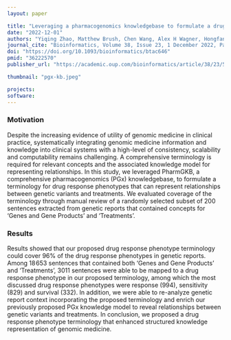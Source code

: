 ```yaml
---
layout: paper

title: "Leveraging a pharmacogenomics knowledgebase to formulate a drug response phenotype terminology for genomic medicine"
date: "2022-12-01"
authors: "Yiqing Zhao, Matthew Brush, Chen Wang, Alex H Wagner, Hongfang Liu, Robert R Freimuth"
journal_cite: "Bioinformatics, Volume 38, Issue 23, 1 December 2022, Pages 5279–5287"
doi: "https://doi.org/10.1093/bioinformatics/btac646"
pmid: "36222570"
publisher_url: "https://academic.oup.com/bioinformatics/article/38/23/5279/6759370"

thumbnail: "pgx-kb.jpeg"

projects:
software:
---
```

### Motivation

Despite the increasing evidence of utility of genomic medicine in clinical practice, systematically integrating genomic medicine information and knowledge into clinical systems with a high-level of consistency, scalability and computability remains challenging. A comprehensive terminology is required for relevant concepts and the associated knowledge model for representing relationships. In this study, we leveraged PharmGKB, a comprehensive pharmacogenomics (PGx) knowledgebase, to formulate a terminology for drug response phenotypes that can represent relationships between genetic variants and treatments. We evaluated coverage of the terminology through manual review of a randomly selected subset of 200 sentences extracted from genetic reports that contained concepts for ‘Genes and Gene Products’ and ‘Treatments’.

### Results

Results showed that our proposed drug response phenotype terminology could cover 96% of the drug response phenotypes in genetic reports. Among 18 653 sentences that contained both ‘Genes and Gene Products’ and ‘Treatments’, 3011 sentences were able to be mapped to a drug response phenotype in our proposed terminology, among which the most discussed drug response phenotypes were response (994), sensitivity (829) and survival (332). In addition, we were able to re-analyze genetic report context incorporating the proposed terminology and enrich our previously proposed PGx knowledge model to reveal relationships between genetic variants and treatments. In conclusion, we proposed a drug response phenotype terminology that enhanced structured knowledge representation of genomic medicine.

